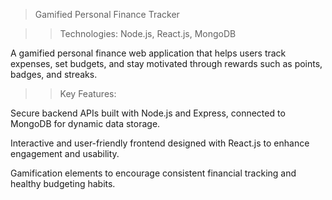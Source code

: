 >Gamified Personal Finance Tracker

>>Technologies: Node.js, React.js, MongoDB 

A gamified personal finance web application that helps users track expenses, set budgets, and stay motivated through rewards such as points, badges, and streaks.

>>Key Features:

Secure backend APIs built with Node.js and Express, connected to MongoDB for dynamic data storage.

Interactive and user-friendly frontend designed with React.js to enhance engagement and usability.

Gamification elements to encourage consistent financial tracking and healthy budgeting habits.
